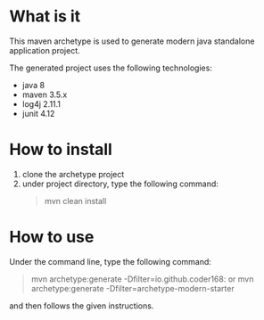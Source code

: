 What is it
==========
This maven archetype is used to generate modern java standalone application project.

The generated project uses the following technologies:

* java 8
* maven 3.5.x
* log4j 2.11.1
* junit 4.12

How to install
==============

1. clone the archetype project
2. under project directory, type the following command:
   > mvn clean install

How to use
==========

Under the command line, type the following command:
   > mvn archetype:generate -Dfilter=io.github.coder168:
or
   > mvn archetype:generate -Dfilter=archetype-modern-starter

and then follows the given instructions.

